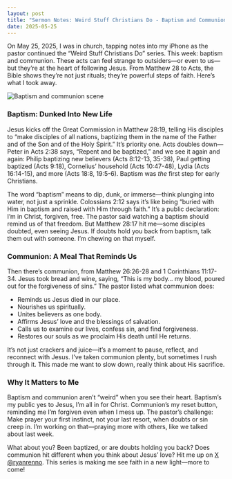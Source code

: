 ```yaml
---
layout: post
title: "Sermon Notes: Weird Stuff Christians Do - Baptism and Communion - May 25, 2025"
date: 2025-05-25
---
```


On May 25, 2025, I was in church, tapping notes into my iPhone as the pastor continued the “Weird Stuff Christians Do” series. This week: baptism and communion. These acts can feel strange to outsiders—or even to us—but they’re at the heart of following Jesus. From Matthew 28 to Acts, the Bible shows they’re not just rituals; they’re powerful steps of faith. Here’s what I took away.

![Baptism and communion scene](/assets/images/baptism-communion.jpg)

### Baptism: Dunked Into New Life

Jesus kicks off the Great Commission in Matthew 28:19, telling His disciples to “make disciples of all nations, baptizing them in the name of the Father and of the Son and of the Holy Spirit.” It’s priority one. Acts doubles down—Peter in Acts 2:38 says, “Repent and be baptized,” and we see it again and again: Philip baptizing new believers (Acts 8:12-13, 35-38), Paul getting baptized (Acts 9:18), Cornelius’ household (Acts 10:47-48), Lydia (Acts 16:14-15), and more (Acts 18:8, 19:5-6). Baptism was *the* first step for early Christians.

The word “baptism” means to dip, dunk, or immerse—think plunging into water, not just a sprinkle. Colossians 2:12 says it’s like being “buried with Him in baptism and raised with Him through faith.” It’s a public declaration: I’m in Christ, forgiven, free. The pastor said watching a baptism should remind us of that freedom. But Matthew 28:17 hit me—some disciples doubted, even seeing Jesus. If doubts hold you back from baptism, talk them out with someone. I’m chewing on that myself.

### Communion: A Meal That Reminds Us

Then there’s communion, from Matthew 26:26-28 and 1 Corinthians 11:17-34. Jesus took bread and wine, saying, “This is my body… my blood, poured out for the forgiveness of sins.” The pastor listed what communion does:
- Reminds us Jesus died in our place.
- Nourishes us spiritually.
- Unites believers as one body.
- Affirms Jesus’ love and the blessings of salvation.
- Calls us to examine our lives, confess sin, and find forgiveness.
- Restores our souls as we proclaim His death until He returns.

It’s not just crackers and juice—it’s a moment to pause, reflect, and reconnect with Jesus. I’ve taken communion plenty, but sometimes I rush through it. This made me want to slow down, really think about His sacrifice.

### Why It Matters to Me

Baptism and communion aren’t “weird” when you see their heart. Baptism’s my public yes to Jesus, I’m all in for Christ. Communion’s my reset button, reminding me I’m forgiven even when I mess up. The pastor’s challenge: Make prayer your first instinct, not your last resort, when doubts or sin creep in. I’m working on that—praying more with others, like we talked about last week.

What about you? Been baptized, or are doubts holding you back? Does communion hit different when you think about Jesus’ love? Hit me up on [X @ryanrenno](https://x.com/ryanrenno). This series is making me see faith in a new light—more to come!